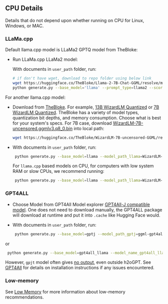## CPU Details

Details that do not depend upon whether running on CPU for Linux, Windows, or MAC.

### LLaMa.cpp 

Default llama.cpp model is LLaMa2 GPTQ model from TheBloke:
 
* Run LLaMa.cpp LLaMa2 model:

    With documents in `user_path` folder, run:
   ```bash
   # if don't have wget, download to repo folder using below link
   wget https://huggingface.co/TheBloke/Llama-2-7B-Chat-GGML/resolve/main/llama-2-7b-chat.ggmlv3.q8_0.bin
   python generate.py --base_model='llama' --prompt_type=llama2 --score_model=None --langchain_mode='UserData' --user_path=user_path
   ```

For another llama.cpp model:

* Download from [TheBloke](https://huggingface.co/TheBloke).  For example, [13B WizardLM Quantized](https://huggingface.co/TheBloke/wizardLM-13B-1.0-GGML) or [7B WizardLM Quantized](https://huggingface.co/TheBloke/WizardLM-7B-uncensored-GGML).  TheBloke has a variety of model types, quantization bit depths, and memory consumption.  Choose what is best for your system's specs.  For 7B case, download [WizardLM-7B-uncensored.ggmlv3.q8_0.bin](https://huggingface.co/TheBloke/WizardLM-7B-uncensored-GGML/resolve/main/WizardLM-7B-uncensored.ggmlv3.q8_0.bin) into local path:
   ```bash
   wget https://huggingface.co/TheBloke/WizardLM-7B-uncensored-GGML/resolve/main/WizardLM-7B-uncensored.ggmlv3.q8_0.bin
   ```
* With documents in `user_path` folder, run:
  ```bash
   python generate.py --base_model=llama --model_path_llama=WizardLM-7B-uncensored.ggmlv3.q8_0.bin --score_model=None --langchain_mode='UserData' --user_path=user_path
  ```
  For `llama.cpp` based models on CPU, for computers with low system RAM or slow CPUs, we recommend running:
  ```bash
   python generate.py --base_model=llama --model_path_llama=WizardLM-7B-uncensored.ggmlv3.q8_0.bin --llamacpp_dict="{'use_mlock':False,'n_batch':256}" --max_seq_len=512 --score_model=None --langchain_mode='UserData' --user_path=user_path
  ```

### GPT4ALL

* Choose Model from GPT4All Model explorer [GPT4All-J compatible model](https://gpt4all.io/index.html). One does not need to download manually, the GPT4ALL package will download at runtime and put it into `.cache` like Hugging Face would.

* With documents in `user_path` folder, run:
  ```bash
   python generate.py --base_model=gptj --model_path_gptj=ggml-gpt4all-j-v1.3-groovy.bin --score_model=None --langchain_mode='UserData' --user_path=user_path
  ```
or
  ```bash
   python generate.py --base_model=gpt4all_llama --model_name_gpt4all_llama=ggml-wizardLM-7B.q4_2.bin --score_model=None --langchain_mode='UserData' --user_path=user_path
  ```
   However, `gpjt` model often gives [no output](FAQ.md#gpt4all-not-producing-output), even outside h2oGPT.  See [GPT4All](https://github.com/nomic-ai/gpt4all) for details on installation instructions if any issues encountered.

### Low-memory

See [Low Memory](FAQ.md#low-memory-mode) for more information about low-memory recommendations.


